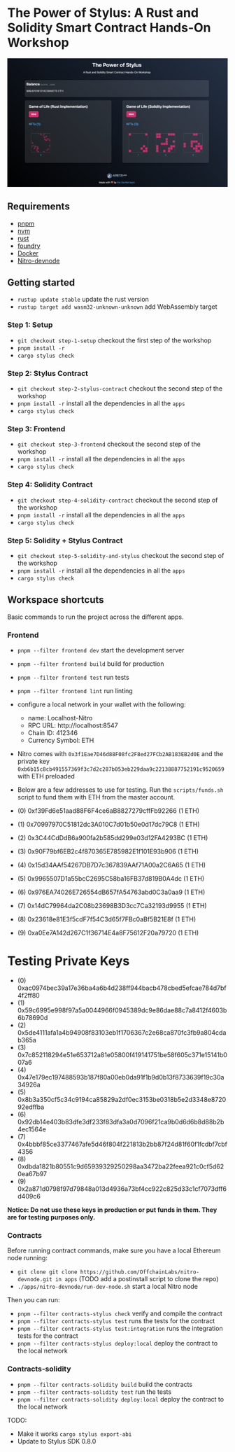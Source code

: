 # The Power of Stylus: A Rust and Solidity Smart Contract Hands-On Workshop

![cover](./workshop-cover.png)

## Requirements
- [pnpm](https://pnpm.io/installation)
- [nvm](https://github.com/nvm-sh/nvm#installing-and-updating)
- [rust](https://rustup.rs/)
- [foundry](https://book.getfoundry.sh/getting-started/installation)
- [Docker](https://www.docker.com/products/docker-desktop/)
- [Nitro-devnode](https://github.com/OffchainLabs/nitro-devnode?tab=readme-ov-file#usage)

## Getting started
- `rustup update stable` update the rust version
- `rustup target add wasm32-unknown-unknown` add WebAssembly target

### Step 1: Setup
- `git checkout step-1-setup` checkout the first step of the workshop
- `pnpm install -r` 
- `cargo stylus check`

### Step 2: Stylus Contract
- `git checkout step-2-stylus-contract` checkout the second step of the workshop
- `pnpm install -r` install all the dependencies in all the `apps`
- `cargo stylus check`

### Step 3: Frontend
- `git checkout step-3-frontend` checkout the second step of the workshop
- `pnpm install -r` install all the dependencies in all the `apps`
- `cargo stylus check`

### Step 4: Solidity Contract
- `git checkout step-4-solidity-contract` checkout the second step of the workshop
- `pnpm install -r` install all the dependencies in all the `apps`
- `cargo stylus check`

### Step 5: Solidity + Stylus Contract
- `git checkout step-5-solidity-and-stylus` checkout the second step of the workshop
- `pnpm install -r` install all the dependencies in all the `apps`
- `cargo stylus check`

## Workspace shortcuts
Basic commands to run the project across the different apps.

### Frontend
- `pnpm --filter frontend dev` start the development server
- `pnpm --filter frontend build` build for production
- `pnpm --filter frontend test` run tests
- `pnpm --filter frontend lint` run linting
- configure a local network in your wallet with the following:
  - name: Localhost-Nitro
  - RPC URL: http://localhost:8547
  - Chain ID: 412346
  - Currency Symbol: ETH
- Nitro comes with `0x3f1Eae7D46d88F08fc2F8ed27FCb2AB183EB2d0E` and the private key `0xb6b15c8cb491557369f3c7d2c287b053eb229daa9c22138887752191c9520659` with ETH preloaded 
- Below are a few addresses to use for testing. Run the `scripts/funds.sh` script to fund them with ETH from the master account.

- (0) 0xf39Fd6e51aad88F6F4ce6aB8827279cffFb92266 (1 ETH)
- (1) 0x70997970C51812dc3A010C7d01b50e0d17dc79C8 (1 ETH)
- (2) 0x3C44CdDdB6a900fa2b585dd299e03d12FA4293BC (1 ETH)
- (3) 0x90F79bf6EB2c4f870365E785982E1f101E93b906 (1 ETH)
- (4) 0x15d34AAf54267DB7D7c367839AAf71A00a2C6A65 (1 ETH)
- (5) 0x9965507D1a55bcC2695C58ba16FB37d819B0A4dc (1 ETH)
- (6) 0x976EA74026E726554dB657fA54763abd0C3a0aa9 (1 ETH)
- (7) 0x14dC79964da2C08b23698B3D3cc7Ca32193d9955 (1 ETH)
- (8) 0x23618e81E3f5cdF7f54C3d65f7FBc0aBf5B21E8f (1 ETH)
- (9) 0xa0Ee7A142d267C1f36714E4a8F75612F20a79720 (1 ETH)

Testing Private Keys 
==================
- (0) 0xac0974bec39a17e36ba4a6b4d238ff944bacb478cbed5efcae784d7bf4f2ff80
- (1) 0x59c6995e998f97a5a0044966f0945389dc9e86dae88c7a8412f4603b6b78690d
- (2) 0x5de4111afa1a4b94908f83103eb1f1706367c2e68ca870fc3fb9a804cdab365a
- (3) 0x7c852118294e51e653712a81e05800f419141751be58f605c371e15141b007a6
- (4) 0x47e179ec197488593b187f80a00eb0da91f1b9d0b13f8733639f19c30a34926a
- (5) 0x8b3a350cf5c34c9194ca85829a2df0ec3153be0318b5e2d3348e872092edffba
- (6) 0x92db14e403b83dfe3df233f83dfa3a0d7096f21ca9b0d6d6b8d88b2b4ec1564e
- (7) 0x4bbbf85ce3377467afe5d46f804f221813b2bb87f24d81f60f1fcdbf7cbf4356
- (8) 0xdbda1821b80551c9d65939329250298aa3472ba22feea921c0cf5d620ea67b97
- (9) 0x2a871d0798f97d79848a013d4936a73bf4cc922c825d33c1cf7073dff6d409c6

**Notice: Do not use these keys in production or put funds in them. They are for testing purposes only.**

### Contracts
Before running contract commands, make sure you have a local Ethereum node running:
- `git clone git clone https://github.com/OffchainLabs/nitro-devnode.git in apps` (TODO add a postinstall script to clone the repo)
- `./apps/nitro-devnode/run-dev-node.sh` start a local Nitro node 

Then you can run:
- `pnpm --filter contracts-stylus check` verify and compile the contract
- `pnpm --filter contracts-stylus test` runs the tests for the contract
- `pnpm --filter contracts-stylus test:integration` runs the integration tests for the contract
- `pnpm --filter contracts-stylus deploy:local` deploy the contract to the local network

### Contracts-solidity
- `pnpm --filter contracts-solidity build` build the contracts
- `pnpm --filter contracts-solidity test` run the tests
- `pnpm --filter contracts-solidity deploy:local` deploy the contract to the local network

TODO:
- Make it works `cargo stylus export-abi`
- Update to Stylus SDK 0.8.0